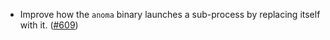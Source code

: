 - Improve how the `anoma` binary launches a sub-process by replacing itself with
  it. ([#609](https://github.com/anoma/anoma/pull/609))